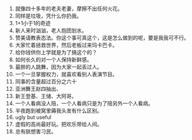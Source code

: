 1. 就像四十多年的老夫老妻，摩擦不出任何火花。
2. 同样是垃圾，凭什么你扔我。
3. 1+1小于1的奇迹
4. 新人来时汹汹，老人抱团划水。
5. 赞美请教表态法。你这个事可真这个，这是怎么做到的呢，要是我我可不行。
6. 大家忙着拯救世界，然后老板过来玛卡巴卡。
7. 给你钱供你上学就是为了搞这个的？
8. 如何长久的对一个人保持新鲜感。
9. 最胖的人跳舞，因为大家一起丢过人。
10. 一个一旦掌握权力，就喜欢看别人表演节目。
11. 同事的含量超过百分之六十
12. 亚洲舞王赵四抽出、
13. 新王登基、王储、大阿哥。
14. 一个人看病没人陪，一个人看病只是为了陪另外一个人看病。
15. 半夜跑到被窝里薅我头发有什么区别。
16. ugly but useful
17. 虚假的高尚最好玩。把欢乐带给人间。
18. 总有朕想害刁民。




